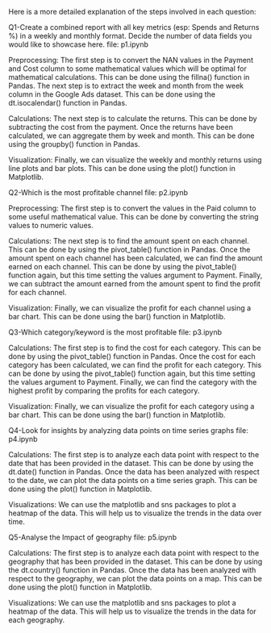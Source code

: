Here is a more detailed explanation of the steps involved in each question:

Q1-Create a combined report with all key metrics (esp: Spends and Returns %) in a weekly and monthly format. Decide the number of data fields you would like to showcase here.
file: p1.ipynb

Preprocessing:
The first step is to convert the NAN values in the Payment and Cost column to some mathematical values which will be optimal for mathematical calculations. This can be done using the fillna() function in Pandas.
The next step is to extract the week and month from the week column in the Google Ads dataset. This can be done using the dt.isocalendar() function in Pandas.

Calculations:
The next step is to calculate the returns. This can be done by subtracting the cost from the payment.
Once the returns have been calculated, we can aggregate them by week and month. This can be done using the groupby() function in Pandas.

Visualization:
Finally, we can visualize the weekly and monthly returns using line plots and bar plots. This can be done using the plot() function in Matplotlib.


Q2-Which is the most profitable channel
file: p2.ipynb

Preprocessing:
The first step is to convert the values in the Paid column to some useful mathematical value. This can be done by converting the string values to numeric values.

Calculations:
The next step is to find the amount spent on each channel. This can be done by using the pivot_table() function in Pandas.
Once the amount spent on each channel has been calculated, we can find the amount earned on each channel. This can be done by using the pivot_table() function again, but this time setting the values argument to Payment.
Finally, we can subtract the amount earned from the amount spent to find the profit for each channel.

Visualization:
Finally, we can visualize the profit for each channel using a bar chart. This can be done using the bar() function in Matplotlib.


Q3-Which category/keyword is the most profitable
file: p3.ipynb

Calculations:
The first step is to find the cost for each category. This can be done by using the pivot_table() function in Pandas.
Once the cost for each category has been calculated, we can find the profit for each category. This can be done by using the pivot_table() function again, but this time setting the values argument to Payment.
Finally, we can find the category with the highest profit by comparing the profits for each category.

Visualization:
Finally, we can visualize the profit for each category using a bar chart. This can be done using the bar() function in Matplotlib.

Q4-Look for insights by analyzing data points on time series graphs
file: p4.ipynb

Calculations:
The first step is to analyze each data point with respect to the date that has been provided in the dataset. This can be done by using the dt.date() function in Pandas.
Once the data has been analyzed with respect to the date, we can plot the data points on a time series graph. This can be done using the plot() function in Matplotlib.

Visualizations:
We can use the matplotlib and sns packages to plot a heatmap of the data. This will help us to visualize the trends in the data over time.

Q5-Analyse the Impact of geography
file: p5.ipynb

Calculations:
The first step is to analyze each data point with respect to the geography that has been provided in the dataset. This can be done by using the dt.country() function in Pandas.
Once the data has been analyzed with respect to the geography, we can plot the data points on a map. This can be done using the plot() function in Matplotlib.

Visualizations:
We can use the matplotlib and sns packages to plot a heatmap of the data. This will help us to visualize the trends in the data for each geography.
